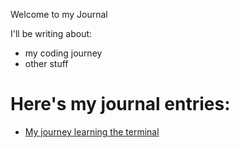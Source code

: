 Welcome to my Journal

I'll be writing about:

* my coding journey
* other stuff

# Here's my journal entries:

- [My journey learning the terminal](terminal.md)

